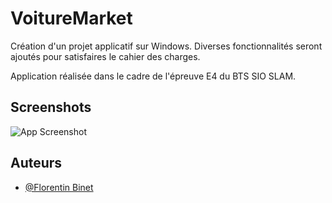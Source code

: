 
# VoitureMarket

Création d'un projet applicatif sur Windows.
Diverses fonctionnalités seront ajoutés pour satisfaires le cahier des charges.

Application réalisée dans le cadre de l'épreuve E4 du BTS SIO SLAM.



## Screenshots

![App Screenshot](https://cdn.discordapp.com/attachments/958102999648067615/1244743494942199930/image.png?ex=66578ab7&is=66563937&hm=7827fa85cb4548d29d5160a2263938dfbca624ca7bc21ddc43baedc85f2f1071&)


## Auteurs

- [@Florentin Binet](https://github.com/Kanoox)

